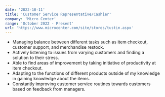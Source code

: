 ```yaml
---
date: '2022-10-11'
title: 'Customer Service Representative/Cashier'
company: 'Micro Center'
range: 'October 2022 - Present'
url: 'https://www.microcenter.com/site/stores/tustin.aspx'
---
```


- Managing balance between different tasks such as item checkout, customer support, and merchandise restock.
- Actively listening to issues from varying customers and finding a solution to their stress.
- Able to find areas of improvement by taking initiative of productivity at item checkout.
- Adapting to the functions of different products outside of my knowledge in gaining knowledge about the items.
- Constantly improving customer service routines towards customers based on feedback from managers.
